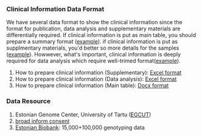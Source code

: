 ### Clinical Information Data Format

We have several data format to show the clinical information since the format for publication, data analysis and supplementary materials are differentially required. If clinical information is put as main table, you should prepare a summary format ([example](Table1.ESCC_Clinical_Epigenetics_Publication.docx)). if clinical information is put as supplmentary materials, you'd better so more details for the samples ([example](41586_2019_1272_MOESM2_ESM.xlsx)). Howwever, what's important, clinical information is deeply required for data analysis which require well-trimed format([example](DataAnalysis_Saminfo_Example.xlsx)). 

1. How to prepare clinical information (Supplementary): [Excel format](41586_2019_1272_MOESM2_ESM.xlsx)
2. How to prepare clinical information (Data analysis): [Excel format](DataAnalysis_Saminfo_Example.xlsx)
3. How to prepare clinical information (Main table): [Docx format](Table1.ESCC_Clinical_Epigenetics_Publication.docx	)
### Data Resource
1. Estonian Genome Center, University of Tartu ([EGCUT](EGCUT.Biobank.pdf)) 
2. [broad inform consent](gene_donor_consent_form.pdf)
3. [Estonian Biobank](https://www.geenivaramu.ee/en/access-biobank): 15,000+100,000 genotyping data

